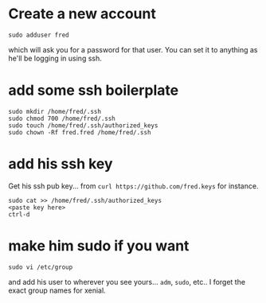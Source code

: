 # Create a new account

    sudo adduser fred
	
which will ask you for a password for that user.
You can set it to anything as he'll be logging in 
using ssh.

# add some ssh boilerplate

    sudo mkdir /home/fred/.ssh
	sudo chmod 700 /home/fred/.ssh
	sudo touch /home/fred/.ssh/authorized_keys
	sudo chown -Rf fred.fred /home/fred/.ssh
	
# add his ssh key

Get his ssh pub key... from `curl https://github.com/fred.keys` for instance.

    sudo cat >> /home/fred/.ssh/authorized_keys
	<paste key here>
	ctrl-d
	
# make him sudo if you want

    sudo vi /etc/group
	
and add his user to wherever you see yours... `adm`, `sudo`, etc..
I forget the exact group names for xenial.